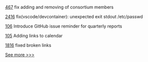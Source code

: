 
[467](https://github.com/hyperledger-labs/fabric-operations-console/pull/467) fix adding and removing of consortium members

[2416](https://github.com/hyperledger/cacti/pull/2416) fix(vscode/devcontainer): unexpected exit stdout /etc/passwd

[106](https://github.com/hyperledger/toc/pull/106) Introduce GitHub issue reminder for quarterly reports

[105](https://github.com/hyperledger/toc/pull/105) Adding links to calendar

[1816](https://github.com/hyperledger/indy-node/pull/1816) fixed broken links


[See more >>>](https://start-here.hyperledger.org/pull-requests)
